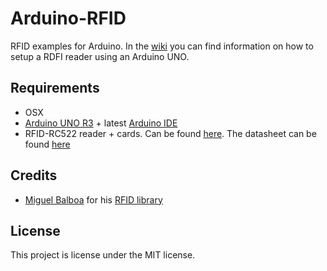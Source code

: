 # Arduino-RFID
RFID examples for Arduino. In the [wiki](https://github.com/alex5imon/Arduino-RFID/wiki) you can find information on how to setup a RDFI reader using an Arduino UNO.

## Requirements
- OSX
- [Arduino UNO R3](http://arduino.cc/en/Main/arduinoBoardUno) + latest [Arduino IDE](http://arduino.cc/download_handler.php?f=/arduino-1.6.0-macosx.zip)
- RFID-RC522 reader + cards. Can be found [here](http://www.amazon.co.uk/Dpower-RC522-Reader-Module-Interface/dp/B00M0GA9O4). The datasheet can be found [here](http://www.nxp.com/documents/data_sheet/MFRC522.pdf)

## Credits
- [Miguel Balboa](https://github.com/miguelbalboa) for his [RFID library](https://github.com/miguelbalboa/rfid)

## License
This project is license under the MIT license.